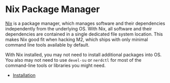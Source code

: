 # Nix Package Manager

[Nix](https://nixos.org/nix/) is a package manager, which manages software and their dependencies independently from the underlying OS. With Nix, all software and their dependencies are contained in a single dedicated file system location. This makes Nix good fit when hacking M2, which ships with only minimal command line tools available by default.

With Nix installed, you may not need to install additional packages into OS. You also may not need to use `devel-su` or `nerdctl` for most of the command-line tools or libraries you might need.

* [Installation](install.md)
